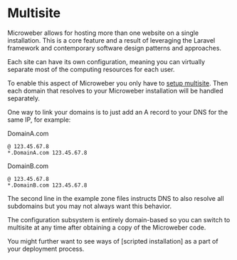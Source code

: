 # Multisite

Microweber allows for hosting more than one website on a single installation.
This is a core feature and a result of leveraging the Laravel framework and contemporary software design patterns and approaches.

Each site can have its own configuration, meaning you can virtually separate most of the computing resources for each user.

To enable this aspect of Microweber you only have to [setup multisite](../guides/installation.md#multi-site-setup).
Then each domain that resolves to your Microweber installation will be handled separately.

One way to link your domains is to just add an A record to your DNS for the same IP, for example:

DomainA.com
```
@ 123.45.67.8
*.DomainA.com 123.45.67.8 
```

DomainB.com
```
@ 123.45.67.8
*.DomainB.com 123.45.67.8
```

The second line in the example zone files instructs DNS to also resolve all subdomains but you may not always want this behavior.

The configuration subsystem is entirely domain-based so you can switch to multisite at any time after obtaining a copy of the Microweber code.

You might further want to see ways of [scripted installation] as a part of your deployment process.